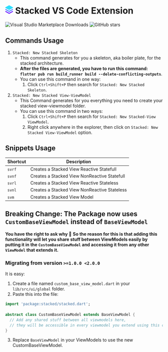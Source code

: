 # <img src="assets/logo.png" width="25" /> Stacked VS Code Extension

![Visual Studio Marketplace Downloads](https://img.shields.io/visual-studio-marketplace/d/yazeedalkhalaf.stacked?style=for-the-badge)
![GitHub stars](https://img.shields.io/github/stars/YazeedAlKhalaf/Stacked?style=for-the-badge)

## Commands Usage

1. `Stacked: New Stacked Skeleton`
   - This command generates for you a skeleton, aka boiler plate, for the stacked architecture.
   - **After the files are generated, you have to run this command: `flutter pub run build_runner build --delete-conflicting-outputs`**.
   - You can use this command in one way:
     1. Click `Ctrl+Shift+P` then search for `Stacked: New Stacked Skeleton`.
2. `Stacked: New Stacked View-ViewModel`
   - This Command generates for you everything you need to create your stacked view-viewmodel folder.
   - You can use this command in two ways:
     1. Click `Ctrl+Shift+P` then search for `Stacked: New Stacked-View ViewModel`.
     2. Right click anywhere in the explorer, then click on `Stacked: New Stacked View-ViewModel` option.

## Snippets Usage

| Shortcut | Description                                  |
| -------- | -------------------------------------------- |
| `svrf`   | Creates a Stacked View Reactive Statefull    |
| `svnf`   | Creates a Stacked View NonReactive Statefull |
| `svrl`   | Creates a Stacked View Reactive Stateless    |
| `svnl`   | Creates a Stacked View NonReactive Stateless |
| `svm`    | Creates a Stacked View Model                 |

## **Breaking Change: The Package now uses `CustomBaseViewModel` instead of `BaseViewModel`**

**You have the right to ask why 🚀**
**So the reason for this is that adding this functionality will let you share stuff between ViewModels easily by putting it in the `CustomBaseViewModel` and accessing it from any other `ViewModel` that extends it.**

### Migrating from version `>=1.0.0 <2.0.0`

It is easy:

1. Create a file named `custom_base_view_model.dart` in your `lib/src/ui/global` folder.
2. Paste this into the file:

```dart
import 'package:stacked/stacked.dart';

abstract class CustomBaseViewModel extends BaseViewModel {
  // Add any shared stuff between all viewmodels here,
  // they will be accessible in every viewmodel you extend using this class.
}
```

3. Replace `BaseViewModel` in your ViewModels to use the new CustomBaseViewModel.
